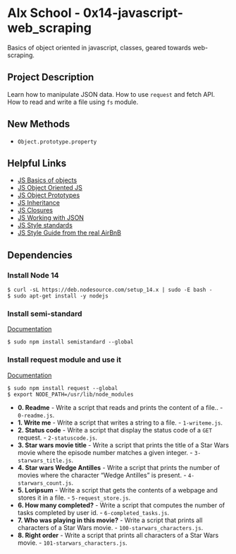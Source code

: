 # Alx School - 0x14-javascript-web_scraping
Basics of object oriented in javascript, classes, geared towards web-scraping.

## Project Description
Learn how to manipulate JSON data.
How to use `request` and fetch API.
How to read and write a file using `fs` module.

## New Methods
* ``Object.prototype.property``

## Helpful Links
* [JS Basics of objects](https://developer.mozilla.org/en-US/docs/Learn/JavaScript/Objects/Basics)
* [JS Object Oriented JS](https://developer.mozilla.org/en-US/docs/Learn/JavaScript/Objects/Object-oriented_JS)
* [JS Object Prototypes](https://developer.mozilla.org/en-US/docs/Learn/JavaScript/Objects/Object_prototypes)
* [JS Inheritance](https://developer.mozilla.org/en-US/docs/Learn/JavaScript/Objects/Inheritance)
* [JS Closures](https://developer.mozilla.org/en-US/docs/Web/JavaScript/Closures)
* [JS Working with JSON](https://developer.mozilla.org/en-US/docs/Learn/JavaScript/Objects/JSON)
* [JS Style standards](https://standardjs.com/rules.html)
* [JS Style Guide from the real AirBnB](https://github.com/airbnb/javascript)

## Dependencies
### Install Node 14
```
$ curl -sL https://deb.nodesource.com/setup_14.x | sudo -E bash -
$ sudo apt-get install -y nodejs
```

### Install semi-standard
[Documentation](https://github.com/standard/semistandard)
```
$ sudo npm install semistandard --global
```

### Install request module and use it
[Documentation](https://github.com/request/request)
```
$ sudo npm install request --global
$ export NODE_PATH=/usr/lib/node_modules
```

* **0. Readme** - Write a script that reads and prints the content of a file.. - `0-readme.js`.
* **1. Write me** - Write a script that writes a string to a file. - `1-writeme.js`.
* **2. Status code** - Write a script that display the status code of a `GET` request. - `2-statuscode.js`.
* **3. Star wars movie title** - Write a script that prints the title of a Star Wars movie where the episode number matches a given integer. - `3-starwars_title.js`.
* **4. Star wars Wedge Antilles** - Write a script that prints the number of movies where the character “Wedge Antilles” is present. - `4-starwars_count.js`.
* **5. Loripsum** - Write a script that gets the contents of a webpage and stores it in a file. - `5-request_store.js`.
* **6. How many completed?** - Write a script that computes the number of tasks completed by user id. - `6-completed_tasks.js`.
* **7. Who was playing in this movie?** - Write a script that prints all characters of a Star Wars movie. - `100-starwars_characters.js`.
* **8. Right order** - Write a script that prints all characters of a Star Wars movie. - `101-starwars_characters.js`.
